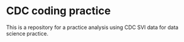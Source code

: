 # CDC coding practice

This is a repository for a practice analysis using CDC SVI data for data science practice.